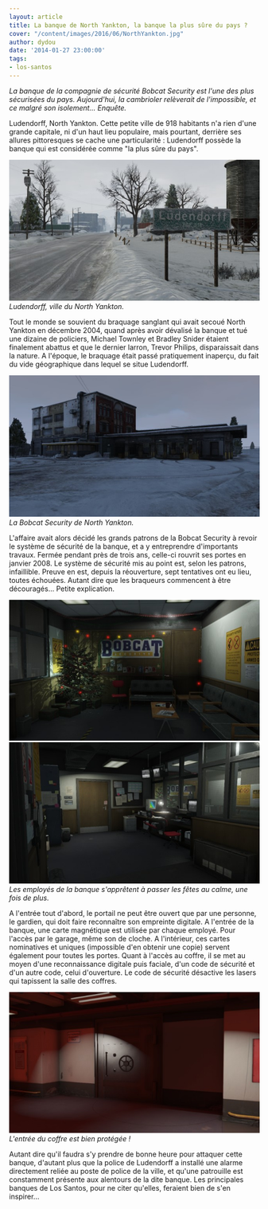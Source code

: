 ```yaml
---
layout: article
title: La banque de North Yankton, la banque la plus sûre du pays ?
cover: "/content/images/2016/06/NorthYankton.jpg"
author: dydou
date: '2014-01-27 23:00:00'
tags:
- los-santos
---
```


_La banque de la compagnie de sécurité Bobcat Security est l'une des plus sécurisées du pays. Aujourd'hui, la cambrioler relèverait de l'impossible, et ce malgré son isolement... Enquête._

Ludendorff, North Yankton. Cette petite ville de 918 habitants n'a rien d'une grande capitale, ni d'un haut lieu populaire, mais pourtant, derrière ses allures pittoresques se cache une particularité : Ludendorff possède la banque qui est considérée comme "la plus sûre du pays".

![Ludendorff, ville du North Yankton.](/content/images/2016/06/NorthYankton5.jpg)
_Ludendorff, ville du North Yankton._

Tout le monde se souvient du braquage sanglant qui avait secoué North Yankton en décembre 2004, quand après avoir dévalisé la banque et tué une dizaine de policiers, Michael Townley et Bradley Snider étaient finalement abattus et que le dernier larron, Trevor Philips, disparaissait dans la nature. A l'époque, le braquage était passé pratiquement inaperçu, du fait du vide géographique dans lequel se situe Ludendorff.

![La Bobcat Security de North Yankton.](/content/images/2016/06/NorthYankton_0.jpg)
_La Bobcat Security de North Yankton._

L'affaire avait alors décidé les grands patrons de la Bobcat Security à revoir le système de sécurité de la banque, et a y entreprendre d'importants travaux. Fermée pendant près de trois ans, celle-ci rouvrit ses portes en janvier 2008. Le système de sécurité mis au point est, selon les patrons, infaillible. Preuve en est, depuis la réouverture, sept tentatives ont eu lieu, toutes échouées. Autant dire que les braqueurs commencent à être découragés... Petite explication.

![](/content/images/2016/06/NorthYankton4.jpg)
![Les employés de la banque s'apprêtent à passer les fêtes au calme, une fois de plus.](/content/images/2016/06/NorthYankton2.jpg)
_Les employés de la banque s'apprêtent à passer les fêtes au calme, une fois de plus._

A l'entrée tout d'abord, le portail ne peut être ouvert que par une personne, le gardien, qui doit faire reconnaître son empreinte digitale. A l'entrée de la banque, une carte magnétique est utilisée par chaque employé. Pour l'accès par le garage, même son de cloche. A l'intérieur, ces cartes nominatives et uniques (impossible d'en obtenir une copie) servent également pour toutes les portes. Quant à l'accès au coffre, il se met au moyen d'une reconnaissance digitale puis faciale, d'un code de sécurité et d'un autre code, celui d'ouverture. Le code de sécurité désactive les lasers qui tapissent la salle des coffres.

![L'entrée du coffre est bien protégée !](/content/images/2016/06/NorthYankton3.jpg)
_L'entrée du coffre est bien protégée !_

Autant dire qu'il faudra s'y prendre de bonne heure pour attaquer cette banque, d'autant plus que la police de Ludendorff a installé une alarme directement reliée au poste de police de la ville, et qu'une patrouille est constamment présente aux alentours de la dite banque. Les principales banques de Los Santos, pour ne citer qu'elles, feraient bien de s'en inspirer...

<!--kg-card-end: markdown-->
